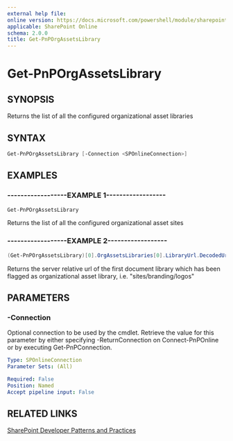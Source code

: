 ```yaml
---
external help file:
online version: https://docs.microsoft.com/powershell/module/sharepoint-pnp/get-pnporgassetslibrary
applicable: SharePoint Online
schema: 2.0.0
title: Get-PnPOrgAssetsLibrary
---
```


# Get-PnPOrgAssetsLibrary

## SYNOPSIS
Returns the list of all the configured organizational asset libraries

## SYNTAX 

```powershell
Get-PnPOrgAssetsLibrary [-Connection <SPOnlineConnection>]
```

## EXAMPLES

### ------------------EXAMPLE 1------------------
```powershell
Get-PnPOrgAssetsLibrary
```

Returns the list of all the configured organizational asset sites

### ------------------EXAMPLE 2------------------
```powershell
(Get-PnPOrgAssetsLibrary)[0].OrgAssetsLibraries[0].LibraryUrl.DecodedUrl
```

Returns the server relative url of the first document library which has been flagged as organizational asset library, i.e. "sites/branding/logos"

## PARAMETERS

### -Connection
Optional connection to be used by the cmdlet. Retrieve the value for this parameter by either specifying -ReturnConnection on Connect-PnPOnline or by executing Get-PnPConnection.

```yaml
Type: SPOnlineConnection
Parameter Sets: (All)

Required: False
Position: Named
Accept pipeline input: False
```

## RELATED LINKS

[SharePoint Developer Patterns and Practices](https://aka.ms/sppnp)